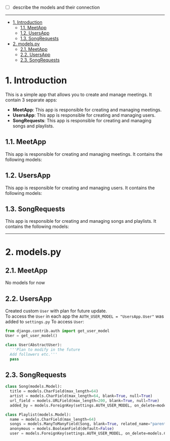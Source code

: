 - [ ] describe the models and their connection

---

- [1. Introduction](#1-introduction)
  - [1.1. MeetApp](#11-meetapp)
  - [1.2. UsersApp](#12-usersapp)
  - [1.3. SongRequests](#13-songrequests)
- [2. models.py](#2-modelspy)
  - [2.1. MeetApp](#21-meetapp)
  - [2.2. UsersApp](#22-usersapp)
  - [2.3. SongRequests](#23-songrequests)


# 1. Introduction
This is a simple app that allows you to create and manage meetings. It contain 3 separate apps:
- **MeetApp**: This app is responsible for creating and managing meetings.
- **UsersApp**: This app is responsible for creating and managing users.
- **SongRequests**: This app is responsible for creating and managing songs and playlists.



## 1.1. MeetApp
This app is responsible for creating and managing meetings. It contains the following models:

## 1.2. UsersApp
This app is responsible for creating and managing users. It contains the following models:

## 1.3. SongRequests
This app is responsible for creating and managing songs and playlists. It contains the following models:

---
# 2. models.py
## 2.1. MeetApp
No models for now

## 2.2. UsersApp
Created custom `User` with plan for future update.\
To access the `User` in each app the `AUTH_USER_MODEL = "UsersApp.User"` was added to `settings.py`
To access `User`:
```python
from django.contrib.auth import get_user_model
User = get_user_model()
```

```python
class User(AbstractUser):
  '''Plan to modify in the future
  Add followers etc.'''
  pass
```


## 2.3. SongRequests
```python
class Song(models.Model):
  title = models.CharField(max_length=64)
  artist = models.CharField(max_length=64, blank=True, null=True)
  url_field = models.URLField(max_length=200, blank=True, null=True)
  added_by = models.ForeignKey(settings.AUTH_USER_MODEL, on_delete=models.SET_NULL, null=True, related_name="songs")

class Playlist(models.Model):
  name = models.CharField(max_length=64)
  songs = models.ManyToManyField(Song, blank=True, related_name="parent_playlists")
  anonymous = models.BooleanField(default=False)
  user = models.ForeignKey(settings.AUTH_USER_MODEL, on_delete=models.CASCADE, related_name="playlists")

```